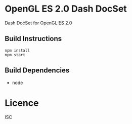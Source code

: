 # OpenGL ES 2.0 Dash DocSet

Dash DocSet for OpenGL ES 2.0

## Build Instructions

```
npm install
npm start
```

## Build Dependencies

* node

# Licence

ISC
